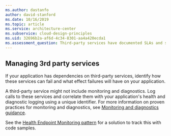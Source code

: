 ```yaml
---
ms.author: dastanfo
author: david-stanford
ms.date: 10/16/2019
ms.topic: article
ms.service: architecture-center
ms.subservice: cloud-design-principles
ms.uid: 32696b2a-af6d-4c34-8301-aa4a420ecda1
ms.assessment_question: Third-party services have documented SLAs and support information
---
```

## Managing 3rd party services

If your application has dependencies on third-party services, identify how these services can fail and what effect failures will have on your application.

A third-party service might not include monitoring and diagnostics. Log calls to these services and correlate them with your application's health and diagnostic logging using a unique identifier. For more information on proven practices for monitoring and diagnostics, see [Monitoring and diagnostics guidance](../best-practices/monitoring.md).

See the [Health Endpoint Monitoring pattern](/azure/architecture/patterns/health-endpoint-monitoring) for a solution to track this with code samples.
